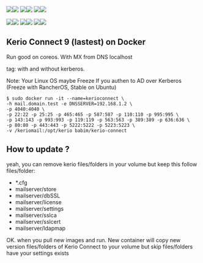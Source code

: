 [![](https://images.microbadger.com/badges/image/babim/kerio-connect.svg)](https://microbadger.com/images/babim/kerio-connect "Get your own image badge on microbadger.com")[![](https://images.microbadger.com/badges/version/babim/kerio-connect.svg)](https://microbadger.com/images/babim/kerio-connect "Get your own version badge on microbadger.com")
[![](https://images.microbadger.com/badges/image/babim/kerio-connect:ssh.svg)](https://microbadger.com/images/babim/kerio-connect:ssh "Get your own image badge on microbadger.com")[![](https://images.microbadger.com/badges/version/babim/kerio-connect:ssh.svg)](https://microbadger.com/images/babim/kerio-connect:ssh "Get your own version badge on microbadger.com")
[![](https://images.microbadger.com/badges/image/babim/kerio-connect:fixed.svg)](https://microbadger.com/images/babim/kerio-connect:fixed "Get your own image badge on microbadger.com")[![](https://images.microbadger.com/badges/version/babim/kerio-connect:fixed.svg)](https://microbadger.com/images/babim/kerio-connect:fixed "Get your own version badge on microbadger.com")

[![](https://images.microbadger.com/badges/image/babim/kerio-connect:nokrb.svg)](https://microbadger.com/images/babim/kerio-connect:nokrb "Get your own image badge on microbadger.com")[![](https://images.microbadger.com/badges/version/babim/kerio-connect:nokrb.svg)](https://microbadger.com/images/babim/kerio-connect:nokrb "Get your own version badge on microbadger.com")
[![](https://images.microbadger.com/badges/image/babim/kerio-connect:ssh.nokrb.svg)](https://microbadger.com/images/babim/kerio-connect:ssh.nokrb "Get your own image badge on microbadger.com")[![](https://images.microbadger.com/badges/version/babim/kerio-connect:ssh.nokrb.svg)](https://microbadger.com/images/babim/kerio-connect:ssh.nokrb "Get your own version badge on microbadger.com")
[![](https://images.microbadger.com/badges/image/babim/kerio-connect:fixed.nokrb.svg)](https://microbadger.com/images/babim/kerio-connect:fixed.nokrb "Get your own image badge on microbadger.com")[![](https://images.microbadger.com/badges/version/babim/kerio-connect:fixed.nokrb.svg)](https://microbadger.com/images/babim/kerio-connect:fixed "Get your own version badge on microbadger.com")

## Kerio Connect 9 (lastest) on Docker
Run good on coreos. With MX from DNS localhost

tag: with and without kerberos.

Note: Your Linux OS maybe Freeze If you authen to AD over Kerberos (Freeze with RancherOS, Stable on Ubuntu)

```
$ sudo docker run -it --name=kerioconnect \
-h mail.domain.test -e DNSSERVER=192.168.1.2 \
-p 4040:4040 \
-p 22:22 -p 25:25 -p 465:465 -p 587:587 -p 110:110 -p 995:995 \
-p 143:143 -p 993:993 -p 119:119 -p 563:563 -p 389:389 -p 636:636 \
-p 80:80 -p 443:443 -p 5222:5222 -p 5223:5223 \
-v /keriomail:/opt/kerio babim/kerio-connect
```
## How to update ?

yeah, you can remove kerio files/folders in your volume but keep this follow files/folder:
- *.cfg
- mailserver/store
- mailserver/dbSSL
- mailserver/license
- mailserver/settings
- mailserver/sslca
- mailserver/sslcert
- mailserver/ldapmap

OK. when you pull new images and run. New container will copy new version files/folders of Kerio Connect to your volume but skip files/folders have your settings exists
